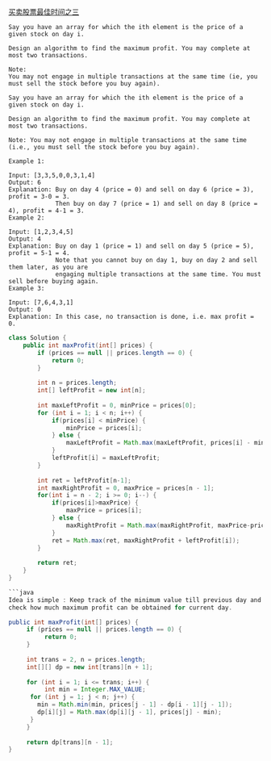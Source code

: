 [买卖股票最佳时间之三](https://leetcode.com/problems/best-time-to-buy-and-sell-stock-iii/description/)

```
Say you have an array for which the ith element is the price of a given stock on day i.

Design an algorithm to find the maximum profit. You may complete at most two transactions.

Note:
You may not engage in multiple transactions at the same time (ie, you must sell the stock before you buy again).
```

```
Say you have an array for which the ith element is the price of a given stock on day i.

Design an algorithm to find the maximum profit. You may complete at most two transactions.

Note: You may not engage in multiple transactions at the same time (i.e., you must sell the stock before you buy again).

Example 1:

Input: [3,3,5,0,0,3,1,4]
Output: 6
Explanation: Buy on day 4 (price = 0) and sell on day 6 (price = 3), profit = 3-0 = 3.
             Then buy on day 7 (price = 1) and sell on day 8 (price = 4), profit = 4-1 = 3.
Example 2:

Input: [1,2,3,4,5]
Output: 4
Explanation: Buy on day 1 (price = 1) and sell on day 5 (price = 5), profit = 5-1 = 4.
             Note that you cannot buy on day 1, buy on day 2 and sell them later, as you are
             engaging multiple transactions at the same time. You must sell before buying again.
Example 3:

Input: [7,6,4,3,1]
Output: 0
Explanation: In this case, no transaction is done, i.e. max profit = 0.
```


```java
class Solution {
    public int maxProfit(int[] prices) {
        if (prices == null || prices.length == 0) {
            return 0;
        }
        
        int n = prices.length;
        int[] leftProfit = new int[n];
        
        int maxLeftProfit = 0, minPrice = prices[0];
        for (int i = 1; i < n; i++) {
            if(prices[i] < minPrice) {
                minPrice = prices[i];
            } else {
                maxLeftProfit = Math.max(maxLeftProfit, prices[i] - minPrice);
            }
            leftProfit[i] = maxLeftProfit;
        }
        
        int ret = leftProfit[n-1];
        int maxRightProfit = 0, maxPrice = prices[n - 1];
        for(int i = n - 2; i >= 0; i--) {
            if(prices[i]>maxPrice) {
                maxPrice = prices[i];
            } else {
                maxRightProfit = Math.max(maxRightProfit, maxPrice-prices[i]);
            }
            ret = Math.max(ret, maxRightProfit + leftProfit[i]);
        }
        
        return ret;
    }
}

```java
Idea is simple : Keep track of the minimum value till previous day and 
check how much maximum profit can be obtained for current day.

public int maxProfit(int[] prices) {
     if (prices == null || prices.length == 0) {
          return 0;
     }
     
     int trans = 2, n = prices.length;
     int[][] dp = new int[trans][n + 1];
     
     for (int i = 1; i <= trans; i++) {
          int min = Integer.MAX_VALUE;
	  for (int j = 1; j < n; j++) {
	  	min = Math.min(min, prices[j - 1] - dp[i - 1][j - 1]);
		dp[i][j] = Math.max(dp[i][j - 1], prices[j] - min);
	  }
     }
     
     return dp[trans][n - 1];
}
```
